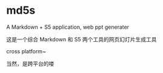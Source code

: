 md5s
====

A Markdown + S5 application, web ppt generater

这是一个综合 Markdown 和 S5 两个工具的网页幻灯片生成工具

cross platform~

当然，是跨平台的喽


